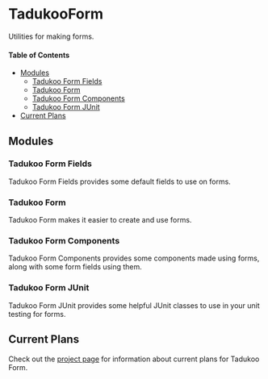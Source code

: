 # TadukooForm
Utilities for making forms.

#### Table of Contents
* [Modules](#modules)
    * [Tadukoo Form Fields](#tadukoo-form-fields)
    * [Tadukoo Form](#tadukoo-form)
    * [Tadukoo Form Components](#tadukoo-form-components)
    * [Tadukoo Form JUnit](#tadukoo-form-junit)
* [Current Plans](#current-plans)

## Modules
### Tadukoo Form Fields
Tadukoo Form Fields provides some default fields to use on forms.

### Tadukoo Form
Tadukoo Form makes it easier to create and use forms.

### Tadukoo Form Components
Tadukoo Form Components provides some components made using forms, along with 
some form fields using them.

### Tadukoo Form JUnit
Tadukoo Form JUnit provides some helpful JUnit classes to use in your unit 
testing for forms.

## Current Plans
Check out the [project page](https://tadukooverse.github.io/projects/TadukooForm.html) for information about
current plans for Tadukoo Form.
